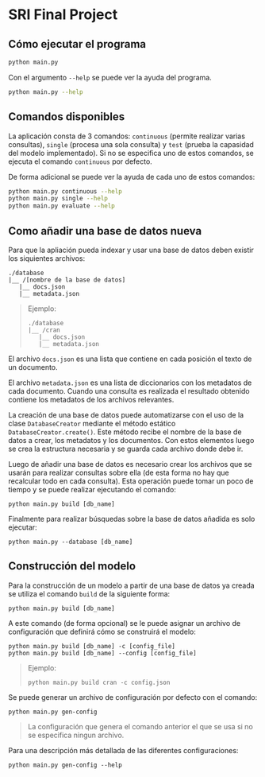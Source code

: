 # SRI Final Project

## Cómo ejecutar el programa

```sh
python main.py
```

Con el argumento `--help` se puede ver la ayuda del programa.
```sh
python main.py --help
```

## Comandos disponibles

La aplicación consta de 3 comandos: `continuous` (permite realizar varias
consultas), `single` (procesa una sola consulta) y `test` (prueba la capasidad
del modelo implementado). Si no se especifica uno de estos comandos, se ejecuta
el comando `continuous` por defecto.

De forma adicional se puede ver la ayuda de cada uno de estos comandos:
```sh
python main.py continuous --help
python main.py single --help
python main.py evaluate --help
```

## Como añadir una base de datos nueva

Para que la apliación pueda indexar y usar una base de datos deben existir
los siquientes archivos:

```text
./database
|__ /[nombre de la base de datos]
   |__ docs.json
   |__ metadata.json
```

> Ejemplo:
> ```text
> ./database
> |__ /cran
>    |__ docs.json
>    |__ metadata.json
> ```

El archivo `docs.json` es una lista que contiene en cada posición el texto de un
documento.

El archivo `metadata.json` es una lista de diccionarios con los metadatos de cada
documento. Cuando una consulta es realizada el resultado obtenido contiene los
metadatos de los archivos relevantes.

La creación de una base de datos puede automatizarse con el uso de la clase
`DatabaseCreator` mediante el método estático `DatabaseCreator.create()`. Este
método recibe el nombre de la base de datos a crear, los metadatos y los
documentos. Con estos elementos luego se crea la estructura necesaria y se
guarda cada archivo donde debe ir.

Luego de añadir una base de datos es necesario crear los archivos que se usarán
para realizar consultas sobre ella (de esta forma no hay que recalcular todo en
cada consulta). Esta operación puede tomar un poco de tiempo y se puede realizar
ejecutando el comando:

```shell
python main.py build [db_name]
```

Finalmente para realizar búsquedas sobre la base de datos añadida es solo
ejecutar:

```shell
python main.py --database [db_name]
```

## Construcción del modelo

Para la construcción de un modelo a partir de una base de datos ya creada se utiliza
el comando `build` de la siguiente forma:

```shell
python main.py build [db_name]
```

A este comando (de forma opcional) se le puede asignar un archivo de
configuración que definirá cómo se construirá el modelo:

```shell
python main.py build [db_name] -c [config_file]
python main.py build [db_name] --config [config_file]
```

> Ejemplo:
> ```shell
> python main.py build cran -c config.json
> ```

Se puede generar un archivo de configuración por defecto con el comando:

```shell
python main.py gen-config
```

> La configuración que genera el comando anterior el que se usa si no se
> especifica ningun archivo.

Para una descripción más detallada de las diferentes configuraciones:

```shell
python main.py gen-config --help
```
